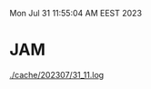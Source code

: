 Mon Jul 31 11:55:04 AM EEST 2023
# JAM
<a href='./cache/202307/31_11.log'>./cache/202307/31_11.log</a>
